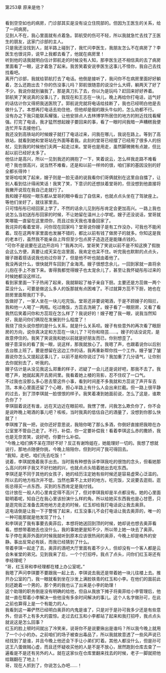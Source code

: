 第253章 原来是他？
<br />看到空空如也的病房，门诊部其实是没有设立住院部的。但因为王医生的关系，给了一间病房。<br />见到人不在，我心里面就有点着急。郭航受的伤可不轻，所以我就急忙去找了王医生的朋友，这家门诊部的主人。<br />只是我还没找到人，就半路上碰到了，我忙问李医生，我朋友怎么不在病房了？李医生也很诧异，说早上我都去看了，他就在病房里！<br />听到他的话我就明白估计郭航走的时候没有人知，那李医生还不相信真的去了病房里面看了一眼，这才着急了起来。我苦笑着安说李医生这事儿不怪你，我自己去找找看吧。<br />离开门诊部，我就给郭航打去了电话。他倒是接听了，我问你不在病房里面好好躺着，怎么还跑出去？你的伤没事儿吗？郭航很随意的说没什么大碍，躺两天了好了不少。我说你就别骗我了，那是真刀扎了去，你以为是玩吗？赶回来好好养着。<br />郭航笑了笑说真的没事儿了，我现在和王志在一块儿，晚上再给你打电话，运气好的话估计你又得把我送医院了。郭航说完就将电话给挂断了，我也已经明白他是去做什么了。本想再打电话去劝住他，但他却是倔的跟头牛似的，怎么劝都不行。<br />没有办之下我只能联系耀强，让他安排点人去林博学所居住的地方的附近找找看耀强。打完了电话，我才猛然想起嫂子要回来的事，看了一眼时间我暗一声糟糕我便连忙开车去接他们。<br />我还没到高铁站的时候嫂子就打了电话过来，问我在哪儿，我说在路上。等到了高铁站，就看到她和堂哥站在外面等着我。此刻的堂哥已经摆了已经用了很多人的拐杖，见到我的时候他们夫两一起走过来。堂哥也是用走，虽然脚微微有点跛，但比起以前已经好太多了。<br />他估计是高兴，所以一见到我还的拥抱了一下，笑着说云，怎么样我走路不难看吧？我也很高兴，说当然不难看，还是和以前一样帅的很，咱们家的基因没别的好全都长得帅！<br />堂哥哈哈笑了起来，嫂子则是一脸无语的说我看你们哥俩就别在这里自自擂了，让别人看到估计得闹笑话！我笑了笑，下意识的还想扶着堂哥的，但没想到他直接将我撇开说现在我自己走就行了。<br />我和嫂子相视一眼东都从堂哥的眼中看出了自信来，也就点点头坐在了驾驶座上。等他们坐好了，就往家里去。<br />只可惜彤彤已经回家上学了，不然的话余儿见到彤彤肯定会更加高兴。一路上我也说怎么当初送彤彤回家的时候，不让她留在温州上小学呢。嫂子还没说话，堂哥就笑哪能一直留在这里烦你，而且过些天我也准备回家了。<br />我诧异的看着堂哥，问你现在回家吗？堂哥说你嫂子是有工作没办，可我也不能闲着。现在这两年家里面也发展不错的，都比以前有钱了做房子的就多。你知这是我的老本行，虽然我不能亲自上阵但至少包点房子造造还是能赚点钱的。<br />“可你不是说要在这边开店吗？”我再次问，堂哥笑了笑说以前不是不知这换了假肢会这么方便，真要让成天呆在店里面，我肯定也呆不住。听完我也默默的点点头，嫂子跟着搭话说我也劝过你哥了，但是他不听也就由着他了。<br />我没再说什么，很快就开车回到了金海湾。嫂子很想念余儿，一回到家就一直将余儿抱在手上不放下来。害得我都觉得嫂子也太宠余儿了，甚至让我怀疑彤彤过来的时候她都没这样过。<br />看到家里面一下子热闹了起来，我就聊起了袖子亲自下厨。主要还是方蕊做一两个菜没什么，可要是做这么多人的饭那就有点困难了。不过就算方蕊不下厨，她也在厨房里面帮我打下手。<br />饭做好了，一家人坐在一块儿吃完饭。堂哥还非要说喝酒，于是不顾嫂子的阻拦，我和他一人喝了一两瓶。吃过晚饭，方蕊去洗碗了。嫂子看了一眼厨房，又看了看我然后笑着问你和方蕊现在怎么样了？我说好的！嫂子瞪了我一眼，说我当然知好，我是问你们俩现在发展到什么程度了！<br />我挠了挠头说你想的是什么关系，就是什么关系呗。嫂子有些意外的再次看了眼厨房的方向，说你真决定和方蕊在一块儿了？可你和晓芸……。嫂子的话没说完，是故意停住的。我笑了笑说我和她以前就是好朋友而已，你别想歪了。<br />嫂子意深长的看了我一眼，说这样，那我就放心了。我嗯了声，也跟着说你以后别去台胜上班了。要是想留在这边工作的话，我再重新帮你找一个工作。嫂子皱了皱眉说你怎么又提起这事儿了，以前不是和你说过了吗？我加重了几分语气，让你别去你就别去了，听我的。<br />嫂子估计是从没见我这么郑重的样子，迟疑了一会儿还是说好吧，那我不去了。我嗯了声，她就起离开去房间里。我看着她上楼的背影，忍不住叹了一口气。<br />不过我也没那么多心思去管这件小事，看到时间差不多我就和方蕊说了声开车去顶。本来心里面还留了个心眼，担心半路上有什么人会出来拦截。但一路上很平静的过去，到了顶李琪就一脸恨恨的样子。我笑着凑到她面前说，怎么了这是，谁欺负你了？<br />李琪鼓着说还有谁，远在天边近在眼前呗。我愣了愣，问我怎么欺负你了，你不会是说昨晚上喝酒的事儿吧？咳咳，当时我真的低估自己的酒量了，没想到你那么快就了！<br />李琪推了我一把，说你还好意思说，我陪你喝了那么多酒，你倒好直接把我晾在办公室里不管自己走了。不行，补偿，你一定要补偿我！看着李琪这么赤的撒娇，我也是无奈苦笑，说好吧，你要什么补偿。<br />“今晚上咱们俩不呆在顶好不好？反正有谢玲姐在，她能理好一切的。我想了想就说行，那地点随便你挑，今晚上陪陪你，但到时间了我可得回去。<br />“我知，走吧，咱们先去吃饭！”<br />说着，李琪就挽着我手出去。当时我有种想告诉李琪我吃的很饱的念头，但看她那么高兴的样子我又不好扫她的兴，也就点点头陪着她出去吃东西。<br />李琪还是不同于其他的女孩子，她的经历注定她有些时候还是容易虚荣心泛滥的。所以去的地方档次并不低，当然也算不上太好的地方。吃完饭，又说要去逛街。逛街总得买一点东西，买到的东西肯定是我付钱。<br />估计放在一般人的心里肯定得不高兴了，但对李琪我却是半点都没有。她的心里面聪明着呢，知自己在我心里该扮演什么样的角。所以给她买东西我也是心甘愿，只是逛完街正准备去其他地方走走的时候，红玉却给我打电话说让我去奥菲。<br />这电话倒是让我一下子警惕了起来，红玉没事儿不会打电话让我去奥菲的，唯一的一种可能那就是他发现了什么！<br />和李琪说了我有事要去奥菲后，本想将她送回到顶的时候，她却说也想去奥菲看看。想想带着她去也没什么，我的事她更是知不少，所以带上她一块去了奥菲。<br />车子停在奥菲外面的时候我就听到原本应该很热闹的奥菲，今晚上却是格外的安静。事出反常必有妖，而我已经猜到了什么。<br />带着李琪一起走了去，奥菲的酒吧大厅里面有着不少人，但却没有一个客人都是云会朱雀堂的弟兄。见到我来了后，一个个打招呼。我点了点头，问你们红玉哥还有李经理呢？<br />“哥，红玉哥和李经理都在楼上办公室呢。”<br />我嗯了声问李琪要不要跟我一起上去，李琪说去我还是带着她一块儿往楼上去。推开办公室的门，我一眼就看到坐在沙发上满脸铁青的红玉和小李。在他们的面前此刻还跪着一个男的，那个男的我也认了出来是小李的助理！<br />这个助理的职务倒是没有明确的给他，但自从我放下摊子将奥菲给小李管理后，他就一直在帮着小李解决一些他没有多余时间解决的事儿。这个人名字做孙可，在此之前也算得上是一个有能力的人。<br />我看到这一幕俨然已经明白奥菲的内鬼是谁了，只是对于是孙可我多少还是有些意外，但谈不上有多大的震惊。走过去红玉和小李都站了起来和我打招呼，我点点头就说这是怎么回事？<br />红玉的脸上顿时间就出了冷笑来，说哥你不是说要揪出是谁吗？所以我今晚上就用了一个小小的办。之前咱们的场子被查出毒品了，所以我就故意透了一些风声说已经找到了是谁，并且今晚上他还会下手让小弟们盯着。其他人都没什么，但是孙可这王八蛋做贼心虚，而且还怀疑收买他的人是不是不放心，居然跑到仓库去查了一遍看是不是还有另外的人。就在这家伙在仓库里翻来找去的时候，老子一脚就把他给踹翻在了地上！<br />哥，现在人抓到了，你说怎么办吧……！